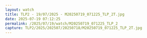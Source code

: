 ```yaml
---
layout: watch
title: TLP2 - 19/07/2025 - M20250719_071225_TLP_2T.jpg
date: 2025-07-19 07:12:25
permalink: /2025/07/19/watch/M20250719_071225_TLP_2
capture: TLP2/2025/202507/20250718/M20250719_071225_TLP_2T.jpg
---
```

